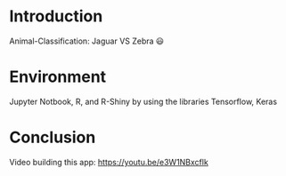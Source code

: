 # Introduction
Animal-Classification: Jaguar VS Zebra :smiley:


# Environment
Jupyter Notbook, R, and R-Shiny by using the libraries Tensorflow, Keras

# Conclusion
Video building this app: https://youtu.be/e3W1NBxcflk
